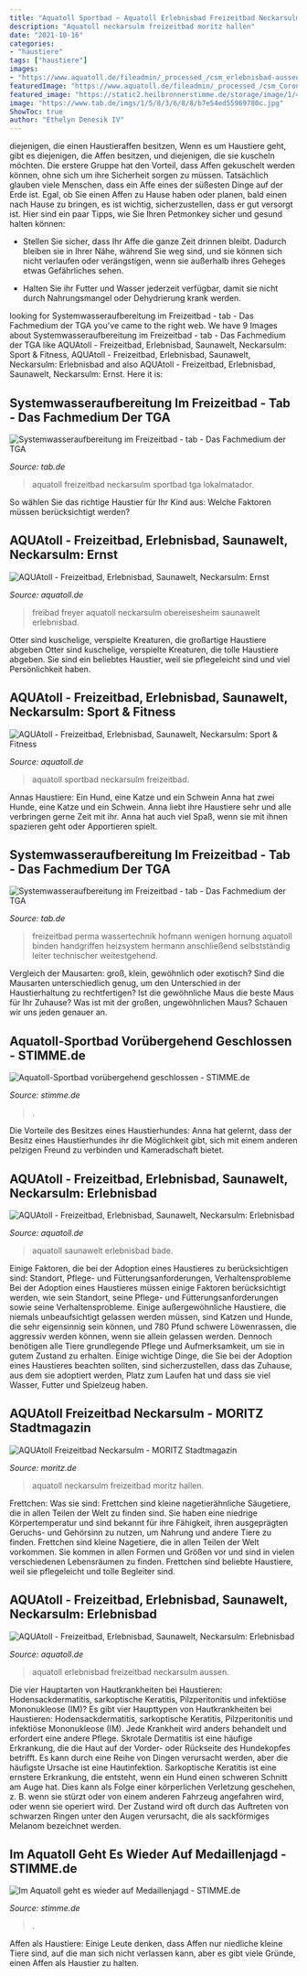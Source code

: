 ```yaml
---
title: "Aquatoll Sportbad ~ Aquatoll Erlebnisbad Freizeitbad Neckarsulm Aussen"
description: "Aquatoll neckarsulm freizeitbad moritz hallen"
date: "2021-10-16"
categories:
- "haustiere"
tags: ["haustiere"]
images:
- "https://www.aquatoll.de/fileadmin/_processed_/csm_erlebnisbad-aussen-liegewiese_c84e3f0cde.jpg"
featuredImage: "https://www.aquatoll.de/fileadmin/_processed_/csm_Corona_45516a8d9d.jpg"
featured_image: "https://static2.heilbronnerstimme.de/storage/image/1/4/9/2/3372941_default-artikel_1uI01f_3CHumj.jpg"
image: "https://www.tab.de/imgs/1/5/8/3/6/8/8/b7e54ed55969780c.jpg"
ShowToc: true
author: "Ethelyn Denesik IV"
---
```



diejenigen, die einen Haustieraffen besitzen,
Wenn es um Haustiere geht, gibt es diejenigen, die Affen besitzen, und diejenigen, die sie kuscheln möchten. Die erstere Gruppe hat den Vorteil, dass Affen gekuschelt werden können, ohne sich um ihre Sicherheit sorgen zu müssen. Tatsächlich glauben viele Menschen, dass ein Affe eines der süßesten Dinge auf der Erde ist. Egal, ob Sie einen Affen zu Hause haben oder planen, bald einen nach Hause zu bringen, es ist wichtig, sicherzustellen, dass er gut versorgt ist. Hier sind ein paar Tipps, wie Sie Ihren Petmonkey sicher und gesund halten können:
- Stellen Sie sicher, dass Ihr Affe die ganze Zeit drinnen bleibt. Dadurch bleiben sie in Ihrer Nähe, während Sie weg sind, und sie können sich nicht verlaufen oder verängstigen, wenn sie außerhalb ihres Geheges etwas Gefährliches sehen.

- Halten Sie ihr Futter und Wasser jederzeit verfügbar, damit sie nicht durch Nahrungsmangel oder Dehydrierung krank werden.

	

		
looking for Systemwasseraufbereitung im Freizeitbad - tab - Das Fachmedium der TGA you've came to the right web. We have 9 Images about Systemwasseraufbereitung im Freizeitbad - tab - Das Fachmedium der TGA like AQUAtoll - Freizeitbad, Erlebnisbad, Saunawelt, Neckarsulm: Sport &amp; Fitness, AQUAtoll - Freizeitbad, Erlebnisbad, Saunawelt, Neckarsulm: Erlebnisbad and also AQUAtoll - Freizeitbad, Erlebnisbad, Saunawelt, Neckarsulm: Ernst. Here it is:
		
    
## Systemwasseraufbereitung Im Freizeitbad - Tab - Das Fachmedium Der TGA

<img loading=lazy src="https://www.tab.de/imgs/1/5/8/3/6/8/8/tok_9d23f884b3d5f931a83ae61ae482d6af/w300_h200_x600_y400_ed5590f006c618ac.jpg" onerror="this.onerror=null;this.src='https://tse2.mm.bing.net/th?id=OIP.UwXmJvShRAy0ohn3f0krLQAAAA&amp;pid=15.1';" alt="Systemwasseraufbereitung im Freizeitbad - tab - Das Fachmedium der TGA">

_Source: tab.de_

>aquatoll freizeitbad neckarsulm sportbad tga lokalmatador. 

	

So wählen Sie das richtige Haustier für Ihr Kind aus: Welche Faktoren müssen berücksichtigt werden?

    
## AQUAtoll - Freizeitbad, Erlebnisbad, Saunawelt, Neckarsulm: Ernst

<img loading=lazy src="https://www.aquatoll.de/fileadmin/user_upload/AQUAtoll/Info-Service/Ernst-Freyer-Bad/ernst-freyer-bad-02.jpg" onerror="this.onerror=null;this.src='https://tse3.mm.bing.net/th?id=OIP.nq54Tn1kQE8_swyJd9oJfwHaCZ&amp;pid=15.1';" alt="AQUAtoll - Freizeitbad, Erlebnisbad, Saunawelt, Neckarsulm: Ernst">

_Source: aquatoll.de_

>freibad freyer aquatoll neckarsulm obereisesheim saunawelt erlebnisbad. 

	

Otter sind kuschelige, verspielte Kreaturen, die großartige Haustiere abgeben
Otter sind kuschelige, verspielte Kreaturen, die tolle Haustiere abgeben. Sie sind ein beliebtes Haustier, weil sie pflegeleicht sind und viel Persönlichkeit haben.

    
## AQUAtoll - Freizeitbad, Erlebnisbad, Saunawelt, Neckarsulm: Sport &amp; Fitness

<img loading=lazy src="https://www.aquatoll.de/fileadmin/_processed_/csm_sport-fitness-sportbad-bahnen_c2345c421e.jpg" onerror="this.onerror=null;this.src='https://tse4.mm.bing.net/th?id=OIP.pFBBQ3AM63XhrWreFs8JWgHaCs&amp;pid=15.1';" alt="AQUAtoll - Freizeitbad, Erlebnisbad, Saunawelt, Neckarsulm: Sport &amp; Fitness">

_Source: aquatoll.de_

>aquatoll sportbad neckarsulm freizeitbad. 

	

Annas Haustiere: Ein Hund, eine Katze und ein Schwein
Anna hat zwei Hunde, eine Katze und ein Schwein. Anna liebt ihre Haustiere sehr und alle verbringen gerne Zeit mit ihr. Anna hat auch viel Spaß, wenn sie mit ihnen spazieren geht oder Apportieren spielt.

    
## Systemwasseraufbereitung Im Freizeitbad - Tab - Das Fachmedium Der TGA

<img loading=lazy src="https://www.tab.de/imgs/1/5/8/3/6/8/8/b7e54ed55969780c.jpg" onerror="this.onerror=null;this.src='https://tse2.mm.bing.net/th?id=OIP.t-VO1VlpeAzRvTYFV-6M3AHaE8&amp;pid=15.1';" alt="Systemwasseraufbereitung im Freizeitbad - tab - Das Fachmedium der TGA">

_Source: tab.de_

>freizeitbad perma wassertechnik hofmann wenigen hornung aquatoll binden handgriffen heizsystem hermann anschließend selbstständig leiter technischer weitestgehend. 

	

Vergleich der Mausarten: groß, klein, gewöhnlich oder exotisch?
Sind die Mausarten unterschiedlich genug, um den Unterschied in der Haustierhaltung zu rechtfertigen? Ist die gewöhnliche Maus die beste Maus für Ihr Zuhause? Was ist mit der großen, ungewöhnlichen Maus? Schauen wir uns jeden genauer an.

    
## Aquatoll-Sportbad Vorübergehend Geschlossen - STIMME.de

<img loading=lazy src="https://static2.heilbronnerstimme.de/storage/image/1/4/9/2/3372941_default-artikel_1uI01f_3CHumj.jpg" onerror="this.onerror=null;this.src='https://tse1.mm.bing.net/th?id=OIP.yUizMT_kmLTBWnBWG22prQHaET&amp;pid=15.1';" alt="Aquatoll-Sportbad vorübergehend geschlossen - STIMME.de">

_Source: stimme.de_

>. 

	

Die Vorteile des Besitzes eines Haustierhundes: Anna hat gelernt, dass der Besitz eines Haustierhundes ihr die Möglichkeit gibt, sich mit einem anderen pelzigen Freund zu verbinden und Kameradschaft bietet.

    
## AQUAtoll - Freizeitbad, Erlebnisbad, Saunawelt, Neckarsulm: Erlebnisbad

<img loading=lazy src="https://www.aquatoll.de/fileadmin/_processed_/csm_Corona_45516a8d9d.jpg" onerror="this.onerror=null;this.src='https://tse1.mm.bing.net/th?id=OIP.NZCdvALkyq4SukwSEbGuqgHaD8&amp;pid=15.1';" alt="AQUAtoll - Freizeitbad, Erlebnisbad, Saunawelt, Neckarsulm: Erlebnisbad">

_Source: aquatoll.de_

>aquatoll saunawelt erlebnisbad bade. 

	

Einige Faktoren, die bei der Adoption eines Haustieres zu berücksichtigen sind: Standort, Pflege- und Fütterungsanforderungen, Verhaltensprobleme
Bei der Adoption eines Haustieres müssen einige Faktoren berücksichtigt werden, wie sein Standort, seine Pflege- und Fütterungsanforderungen sowie seine Verhaltensprobleme. Einige außergewöhnliche Haustiere, die niemals unbeaufsichtigt gelassen werden müssen, sind Katzen und Hunde, die sehr eigensinnig sein können, und 780 Pfund schwere Löwenrassen, die aggressiv werden können, wenn sie allein gelassen werden. Dennoch benötigen alle Tiere grundlegende Pflege und Aufmerksamkeit, um sie in gutem Zustand zu erhalten. Einige wichtige Dinge, die Sie bei der Adoption eines Haustieres beachten sollten, sind sicherzustellen, dass das Zuhause, aus dem sie adoptiert werden, Platz zum Laufen hat und dass sie viel Wasser, Futter und Spielzeug haben.

    
## AQUAtoll Freizeitbad Neckarsulm - MORITZ Stadtmagazin

<img loading=lazy src="https://www.moritz.de/downloads/287752/download/02_TWE_Thermenparadies_Außenansicht_Kuppel_offen.png?cb=6039921da1023528a0a4ef184fe0be1b&amp;w=width&amp;h=height" onerror="this.onerror=null;this.src='https://tse4.mm.bing.net/th?id=OIP.Ysbr4y1xEC2ECbJ61wa91wHaEK&amp;pid=15.1';" alt="AQUAtoll Freizeitbad Neckarsulm - MORITZ Stadtmagazin">

_Source: moritz.de_

>aquatoll neckarsulm freizeitbad moritz hallen. 

	

Frettchen: Was sie sind: Frettchen sind kleine nagetierähnliche Säugetiere, die in allen Teilen der Welt zu finden sind. Sie haben eine niedrige Körpertemperatur und sind bekannt für ihre Fähigkeit, ihren ausgeprägten Geruchs- und Gehörsinn zu nutzen, um Nahrung und andere Tiere zu finden.
Frettchen sind kleine Nagetiere, die in allen Teilen der Welt vorkommen. Sie kommen in allen Formen und Größen vor und sind in vielen verschiedenen Lebensräumen zu finden. Frettchen sind beliebte Haustiere, weil sie pflegeleicht und tolle Begleiter sind.

    
## AQUAtoll - Freizeitbad, Erlebnisbad, Saunawelt, Neckarsulm: Erlebnisbad

<img loading=lazy src="https://www.aquatoll.de/fileadmin/_processed_/csm_erlebnisbad-aussen-liegewiese_c84e3f0cde.jpg" onerror="this.onerror=null;this.src='https://tse2.mm.bing.net/th?id=OIP.gQ4TAhfOmVmmsmL_CBhKvgHaCs&amp;pid=15.1';" alt="AQUAtoll - Freizeitbad, Erlebnisbad, Saunawelt, Neckarsulm: Erlebnisbad">

_Source: aquatoll.de_

>aquatoll erlebnisbad freizeitbad neckarsulm aussen. 

	

Die vier Hauptarten von Hautkrankheiten bei Haustieren: Hodensackdermatitis, sarkoptische Keratitis, Pilzperitonitis und infektiöse Mononukleose (IM)?
Es gibt vier Haupttypen von Hautkrankheiten bei Haustieren: Hodensackdermatitis, sarkoptische Keratitis, Pilzperitonitis und infektiöse Mononukleose (IM). Jede Krankheit wird anders behandelt und erfordert eine andere Pflege. Skrotale Dermatitis ist eine häufige Erkrankung, die die Haut auf der Vorder- oder Rückseite des Hundekopfes betrifft. Es kann durch eine Reihe von Dingen verursacht werden, aber die häufigste Ursache ist eine Hautinfektion. Sarkoptische Keratitis ist eine ernstere Erkrankung, die entsteht, wenn ein Hund einen schweren Schnitt am Auge hat. Dies kann als Folge einer körperlichen Verletzung geschehen, z. B. wenn sie stürzt oder von einem anderen Fahrzeug angefahren wird, oder wenn sie operiert wird. Der Zustand wird oft durch das Auftreten von schwarzen Ringen unter den Augen verursacht, die als sackförmiges Melanom bezeichnet werden.

    
## Im Aquatoll Geht Es Wieder Auf Medaillenjagd - STIMME.de

<img loading=lazy src="https://static3.heilbronnerstimme.de/storage/image/2/4/5/2/3212542_default_1uE1iC_AzBDNh.jpg" onerror="this.onerror=null;this.src='https://tse2.mm.bing.net/th?id=OIP.Uti3F5w7-6M6wOp24AAD8AHaFJ&amp;pid=15.1';" alt="Im Aquatoll geht es wieder auf Medaillenjagd - STIMME.de">

_Source: stimme.de_

>. 

	

Affen als Haustiere: Einige Leute denken, dass Affen nur niedliche kleine Tiere sind, auf die man sich nicht verlassen kann, aber es gibt viele Gründe, einen Affen als Haustier zu halten.

